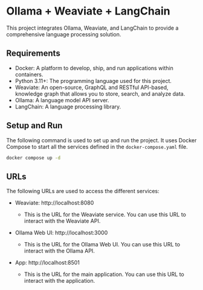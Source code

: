 # Ollama + Weaviate + LangChain

This project integrates Ollama, Weaviate, and LangChain to provide a comprehensive language processing solution.

## Requirements

- Docker: A platform to develop, ship, and run applications within containers.
- Python 3.11+: The programming language used for this project.
- Weaviate: An open-source, GraphQL and RESTful API-based, knowledge graph that allows you to store, search, and analyze data.
- Ollama: A language model API server.
- LangChain: A language processing library.

## Setup and Run

The following command is used to set up and run the project. It uses Docker Compose to start all the services defined in the `docker-compose.yaml` file.

```bash
docker compose up -d
```

## URLs

The following URLs are used to access the different services:

- Weaviate: http://localhost:8080
  - This is the URL for the Weaviate service. You can use this URL to interact with the Weaviate API.

- Ollama Web UI: http://localhost:3000
  - This is the URL for the Ollama Web UI. You can use this URL to interact with the Ollama API.

- App: http://localhost:8501
  - This is the URL for the main application. You can use this URL to interact with the application.
